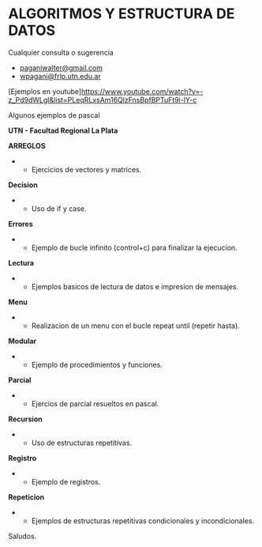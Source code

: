 ALGORITMOS Y ESTRUCTURA DE DATOS
======

Cualquier consulta o sugerencia
*	paganiwalter@gmail.com
*	wpagani@frlp.utn.edu.ar

[Ejemplos en youtube]https://www.youtube.com/watch?v=-z_Pd9dWLgI&list=PLeqRLxsAm16QlzFnsBpfBPTuFt9i-lY-c

Algunos ejemplos de pascal

**UTN - Facultad Regional La Plata**

**ARREGLOS**
*	- Ejercicios de vectores y matrices.

**Decision**
*	- Uso de if y case.

**Errores**
*	- Ejemplo de bucle infinito (control+c) para finalizar la ejecucion.

**Lectura**
*	- Ejemplos basicos de lectura de datos e impresion de mensajes.

**Menu**
*	- Realizacion de un menu con el bucle repeat until (repetir hasta).

**Modular**
*	- Ejemplo de procedimientos y funciones.

**Parcial**
*	- Ejercios de parcial resueltos en pascal.

**Recursion**
*	- Uso de estructuras repetitivas.

**Registro**
*	- Ejemplo de registros.

**Repeticion**
*	- Ejemplos de estructuras repetitivas condicionales y incondicionales.

Saludos.
